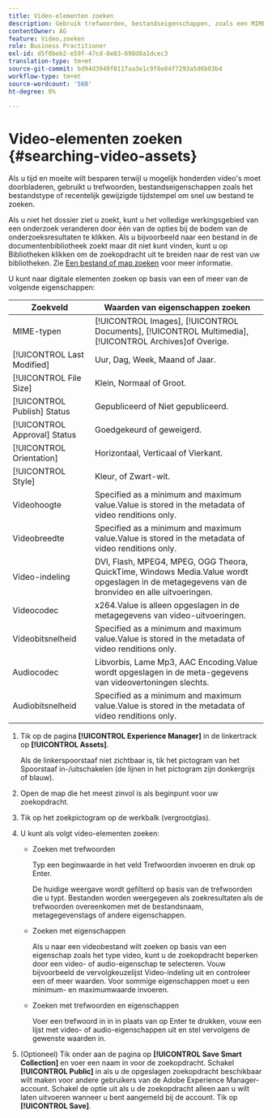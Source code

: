 ```yaml
---
title: Video-elementen zoeken
description: Gebruik trefwoorden, bestandseigenschappen, zoals een MIME-type, grootte of onlangs gewijzigde tijdstempel om het bestand snel in AEM Assets te vinden.
contentOwner: AG
feature: Video,zoeken
role: Business Practitioner
exl-id: d5f0beb2-e59f-47cd-8e83-698d8a1dcec3
translation-type: tm+mt
source-git-commit: bd94d3949f0117aa3e1c9f0e84f7293a5d6b03b4
workflow-type: tm+mt
source-wordcount: '560'
ht-degree: 0%

---
```


# Video-elementen zoeken {#searching-video-assets}

Als u tijd en moeite wilt besparen terwijl u mogelijk honderden video&#39;s moet doorbladeren, gebruikt u trefwoorden, bestandseigenschappen zoals het bestandstype of recentelijk gewijzigde tijdstempel om snel uw bestand te zoeken.

Als u niet het dossier ziet u zoekt, kunt u het volledige werkingsgebied van een onderzoek veranderen door één van de opties bij de bodem van de onderzoeksresultaten te klikken. Als u bijvoorbeeld naar een bestand in de documentenbibliotheek zoekt maar dit niet kunt vinden, kunt u op Bibliotheken klikken om de zoekopdracht uit te breiden naar de rest van uw bibliotheken. Zie [Een bestand of map zoeken](https://windows.microsoft.com/en-us/windows7/find-a-file-or-folder) voor meer informatie.

U kunt naar digitale elementen zoeken op basis van een of meer van de volgende eigenschappen:

| Zoekveld | Waarden van eigenschappen zoeken |
|---|---|
| MIME-typen | [!UICONTROL Images],  [!UICONTROL Documents],  [!UICONTROL Multimedia],  [!UICONTROL Archives]of Overige. |
| [!UICONTROL Last Modified] | Uur, Dag, Week, Maand of Jaar. |
| [!UICONTROL File Size] | Klein, Normaal of Groot. |
| [!UICONTROL Publish] Status | Gepubliceerd of Niet gepubliceerd. |
| [!UICONTROL Approval] Status | Goedgekeurd of geweigerd. |
| [!UICONTROL Orientation] | Horizontaal, Verticaal of Vierkant. |
| [!UICONTROL Style] | Kleur, of Zwart-wit. |
| Videohoogte | Specified as a minimum and maximum value.Value is stored in the metadata of video renditions only. |
| Videobreedte | Specified as a minimum and maximum value.Value is stored in the metadata of video renditions only. |
| Video-indeling | DVI, Flash, MPEG4, MPEG, OGG Theora, QuickTime, Windows Media.Value wordt opgeslagen in de metagegevens van de bronvideo en alle uitvoeringen. |
| Videocodec | x264.Value is alleen opgeslagen in de metagegevens van video-uitvoeringen. |
| Videobitsnelheid | Specified as a minimum and maximum value.Value is stored in the metadata of video renditions only. |
| Audiocodec | Libvorbis, Lame Mp3, AAC Encoding.Value wordt opgeslagen in de meta-gegevens van videovertoningen slechts. |
| Audiobitsnelheid | Specified as a minimum and maximum value.Value is stored in the metadata of video renditions only. |

1. Tik op de pagina **[!UICONTROL Experience Manager]** in de linkertrack op **[!UICONTROL Assets]**.

   Als de linkerspoorstaaf niet zichtbaar is, tik het pictogram van het Spoorstaaf in-/uitschakelen (de lijnen in het pictogram zijn donkergrijs of blauw).

1. Open de map die het meest zinvol is als beginpunt voor uw zoekopdracht.
1. Tik op het zoekpictogram op de werkbalk (vergrootglas).
1. U kunt als volgt video-elementen zoeken:

   * Zoeken met trefwoorden

      Typ een beginwaarde in het veld Trefwoorden invoeren en druk op Enter.

      De huidige weergave wordt gefilterd op basis van de trefwoorden die u typt. Bestanden worden weergegeven als zoekresultaten als de trefwoorden overeenkomen met de bestandsnaam, metagegevenstags of andere eigenschappen.

   * Zoeken met eigenschappen

      Als u naar een videobestand wilt zoeken op basis van een eigenschap zoals het type video, kunt u de zoekopdracht beperken door een video- of audio-eigenschap te selecteren. Vouw bijvoorbeeld de vervolgkeuzelijst Video-indeling uit en controleer een of meer waarden. Voor sommige eigenschappen moet u een minimum- en maximumwaarde invoeren.

   * Zoeken met trefwoorden en eigenschappen

      Voer een trefwoord in in in plaats van op Enter te drukken, vouw een lijst met video- of audio-eigenschappen uit en stel vervolgens de gewenste waarden in.

1. (Optioneel) Tik onder aan de pagina op **[!UICONTROL Save Smart Collection]** en voer een naam in voor de zoekopdracht. Schakel **[!UICONTROL Public]** in als u de opgeslagen zoekopdracht beschikbaar wilt maken voor andere gebruikers van de Adobe Experience Manager-account. Schakel de optie uit als u de zoekopdracht alleen aan u wilt laten uitvoeren wanneer u bent aangemeld bij de account. Tik op **[!UICONTROL Save]**.
